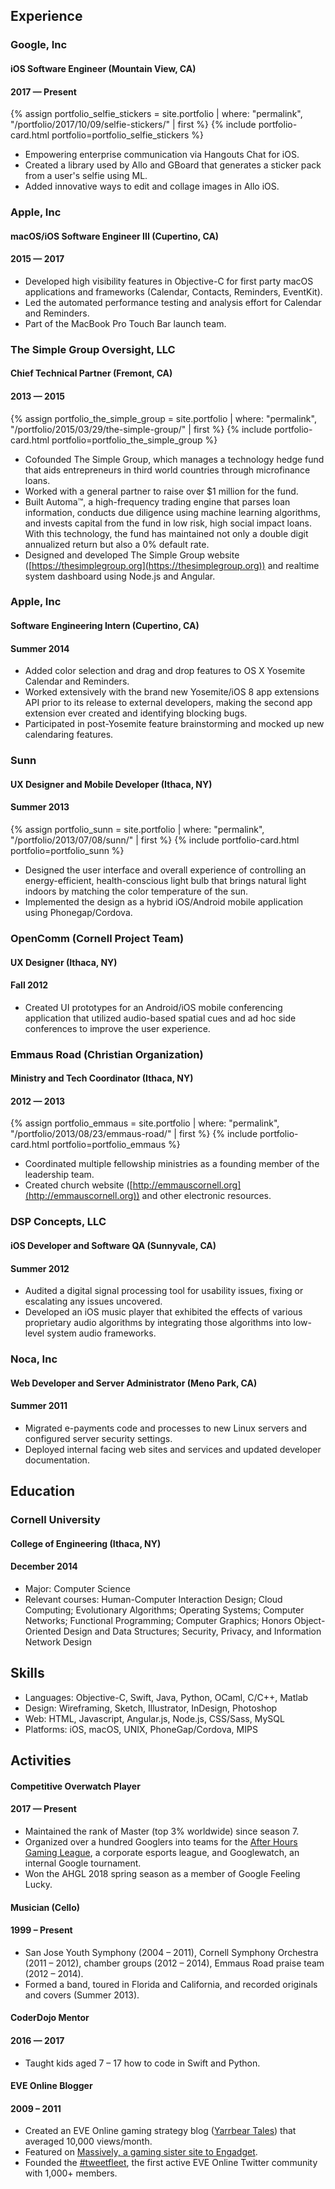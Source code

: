 <!-- Edits to this file should also be done in the PDF and LinkedIn. -->

## Experience

### Google, Inc

<h4 class="float-left">iOS Software Engineer (Mountain View, CA)</h4>
<h4 class="float-right">2017 — Present</h4>
<div class="float-clear"></div>

{% assign portfolio_selfie_stickers = site.portfolio | where: "permalink", "/portfolio/2017/10/09/selfie-stickers/" | first %}
{% include portfolio-card.html portfolio=portfolio_selfie_stickers %}

* Empowering enterprise communication via Hangouts Chat for iOS.
* Created a library used by Allo and GBoard that generates a sticker pack from a user's selfie using ML.
* Added innovative ways to edit and collage images in Allo iOS.

### Apple, Inc

<h4 class="float-left">macOS/iOS Software Engineer III (Cupertino, CA)</h4>
<h4 class="float-right">2015 — 2017</h4>
<div class="float-clear"></div>

* Developed high visibility features in Objective-C for first party macOS applications and frameworks (Calendar, Contacts, Reminders, EventKit).
* Led the automated performance testing and analysis effort for Calendar and Reminders.
* Part of the MacBook Pro Touch Bar launch team.

### The Simple Group Oversight, LLC

<h4 class="float-left">Chief Technical Partner (Fremont, CA)</h4>
<h4 class="float-right">2013 — 2015</h4>
<div class="float-clear"></div>

{% assign portfolio_the_simple_group = site.portfolio | where: "permalink", "/portfolio/2015/03/29/the-simple-group/" | first %}
{% include portfolio-card.html portfolio=portfolio_the_simple_group %}

* Cofounded The Simple Group, which manages a technology hedge fund that aids entrepreneurs in third world countries through microfinance loans.
* Worked with a general partner to raise over $1 million for the fund.
* Built Automa™, a high-frequency trading engine that parses loan information, conducts due diligence using machine learning algorithms, and invests capital from the fund in low risk, high social impact loans. With this technology, the fund has maintained not only a double digit annualized return but also a 0% default rate.
* Designed and developed The Simple Group website ([https://thesimplegroup.org](https://thesimplegroup.org)) and realtime system dashboard using Node.js and Angular.

### Apple, Inc

<h4 class="float-left">Software Engineering Intern (Cupertino, CA)</h4>
<h4 class="float-right">Summer 2014</h4>
<div class="float-clear"></div>

* Added color selection and drag and drop features to OS X Yosemite Calendar and Reminders.
* Worked extensively with the brand new Yosemite/iOS 8 app extensions API prior to its release to external developers, making the second app extension ever created and identifying blocking bugs.
* Participated in post-Yosemite feature brainstorming and mocked up new calendaring features.

### Sunn

<h4 class="float-left">UX Designer and Mobile Developer (Ithaca, NY)</h4>
<h4 class="float-right">Summer 2013</h4>
<div class="float-clear"></div>

{% assign portfolio_sunn = site.portfolio | where: "permalink", "/portfolio/2013/07/08/sunn/" | first %}
{% include portfolio-card.html portfolio=portfolio_sunn %}

* Designed the user interface and overall experience of controlling an energy-efficient, health-conscious light bulb that brings natural light indoors by matching the color temperature of the sun.
* Implemented the design as a hybrid iOS/Android mobile application using Phonegap/Cordova.

### OpenComm (Cornell Project Team)

<h4 class="float-left">UX Designer (Ithaca, NY)</h4>
<h4 class="float-right">Fall 2012</h4>
<div class="float-clear"></div>

* Created UI prototypes for an Android/iOS mobile conferencing application that utilized audio-based spatial cues and ad hoc side conferences to improve the user experience.

### Emmaus Road (Christian Organization)

<h4 class="float-left">Ministry and Tech Coordinator (Ithaca, NY)</h4>
<h4 class="float-right">2012 — 2013</h4>
<div class="float-clear"></div>

{% assign portfolio_emmaus = site.portfolio | where: "permalink", "/portfolio/2013/08/23/emmaus-road/" | first %}
{% include portfolio-card.html portfolio=portfolio_emmaus %}

* Coordinated multiple fellowship ministries as a founding member of the leadership team.
* Created church website ([http://emmauscornell.org](http://emmauscornell.org)) and other electronic resources.

### DSP Concepts, LLC

<h4 class="float-left">iOS Developer and Software QA (Sunnyvale, CA)</h4>
<h4 class="float-right">Summer 2012</h4>
<div class="float-clear"></div>

* Audited a digital signal processing tool for usability issues, fixing or escalating any issues uncovered.
* Developed an iOS music player that exhibited the effects of various proprietary audio algorithms by integrating those algorithms into low-level system audio frameworks.

### Noca, Inc

<h4 class="float-left">Web Developer and Server Administrator (Meno Park, CA)</h4>
<h4 class="float-right">Summer 2011</h4>
<div class="float-clear"></div>

* Migrated e-payments code and processes to new Linux servers and configured server security settings.
* Deployed internal facing web sites and services and updated developer documentation.

## Education

### Cornell University

<h4 class="float-left">College of Engineering (Ithaca, NY)</h4>
<h4 class="float-right">December 2014</h4>
<div class="float-clear"></div>

* Major: Computer Science
* Relevant courses: Human-Computer Interaction Design; Cloud Computing; Evolutionary Algorithms; Operating Systems; Computer Networks; Functional Programming; Computer Graphics; Honors Object-Oriented Design and Data Structures; Security, Privacy, and Information Network Design

## Skills

* Languages: Objective-C, Swift, Java, Python, OCaml, C/C++, Matlab
* Design: Wireframing, Sketch, Illustrator, InDesign, Photoshop
* Web: HTML, Javascript, Angular.js, Node.js, CSS/Sass, MySQL
* Platforms: iOS, macOS, UNIX, PhoneGap/Cordova, MIPS

## Activities

<h4 class="float-left">Competitive Overwatch Player</h4>
<h4 class="float-right">2017 — Present</h4>
<div class="float-clear"></div>

* Maintained the rank of Master (top 3% worldwide) since season 7.
* Organized over a hundred Googlers into teams for the [After Hours Gaming League](https://www.afterhoursgaming.tv), a corporate esports league, and Googlewatch, an internal Google tournament.
* Won the AHGL 2018 spring season as a member of Google Feeling Lucky.

<h4 class="float-left">Musician (Cello)</h4>
<h4 class="float-right">1999 – Present</h4>
<div class="float-clear"></div>

* San Jose Youth Symphony (2004 – 2011), Cornell Symphony Orchestra (2011 – 2012), chamber groups (2012 – 2014), Emmaus Road praise team (2012 – 2014).
* Formed a band, toured in Florida and California, and recorded originals and covers (Summer 2013).

<h4 class="float-left">CoderDojo Mentor</h4>
<h4 class="float-right">2016 — 2017</h4>
<div class="float-clear"></div>

* Taught kids aged 7 – 17 how to code in Swift and Python.

<h4 class="float-left">EVE Online Blogger</h4>
<h4 class="float-right">2009 – 2011</h4>
<div class="float-clear"></div>

* Created an EVE Online gaming strategy blog ([Yarrbear Tales](https://00sage00.wordpress.com/)) that averaged 10,000 views/month.
* Featured on [Massively, a gaming sister site to Engadget](https://www.engadget.com/2009/06/10/eve-online-article-on-piloting-savvy-a-condensed-gem-of-a-resour/).
* Founded the [#tweetfleet](https://twitter.com/hashtag/tweetfleet), the first active EVE Online Twitter community with 1,000+ members.
